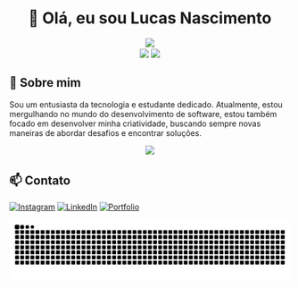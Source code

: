 <h1 align="center">👋 Olá, eu sou Lucas Nascimento</h1>

<div align="center">
  <img src="https://user-images.githubusercontent.com/74038190/212749447-bfb7e725-6987-49d9-ae85-2015e3e7cc41.gif"  height="350em" >
</div>

<div align="center">
  <img height="180em" src="https://github-readme-stats.vercel.app/api?username=lucasns06&show_icons=true&theme=transparent">
  <img height="180em" src="https://github-readme-stats.vercel.app/api/top-langs/?username=lucasns06&layout=compact&theme=transparent" />
</div>

## 👀 Sobre mim

Sou um entusiasta da tecnologia e estudante dedicado. Atualmente, estou mergulhando no mundo do desenvolvimento de software, estou também focado em desenvolver minha criatividade, buscando sempre novas maneiras de abordar desafios e encontrar soluções.

<div align="center">
  <img height="250em" src="https://user-images.githubusercontent.com/74038190/219923809-b86dc415-a0c2-4a38-bc88-ad6cf06395a8.gif">
</div>

## 📫 Contato

[![Instagram](https://img.shields.io/badge/-Instagram-%23E4405F?style=for-the-badge&logo=instagram&logoColor=white)](https://www.instagram.com/lucasns06/)
[![LinkedIn](https://img.shields.io/badge/LinkedIn-0077B5?style=for-the-badge&logo=linkedin&logoColor=white)](https://www.linkedin.com/in/lucasns06/) 
[![Portfolio](https://img.shields.io/badge/Portfolio-FF5722?style=for-the-badge&logo=todoist&logoColor=white)](https://lucasns06.github.io/)

<div align="center">
  <picture>
    <source media="(prefers-color-scheme: dark)" srcset="snake_lucasns06_dark.svg" />
    <source media="(prefers-color-scheme: light)" srcset="snake_lucasns06_light.svg" />
    <img alt="github-snake" src="snake_lucasns06_light.svg" />
  </picture>
</div>
